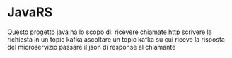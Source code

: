 # JavaRS
Questo progetto java ha lo scopo di:
ricevere chiamate http
scrivere la richiesta in un topic kafka
ascoltare un topic kafka su cui riceve la risposta del microservizio
passare il json di response al chiamante
